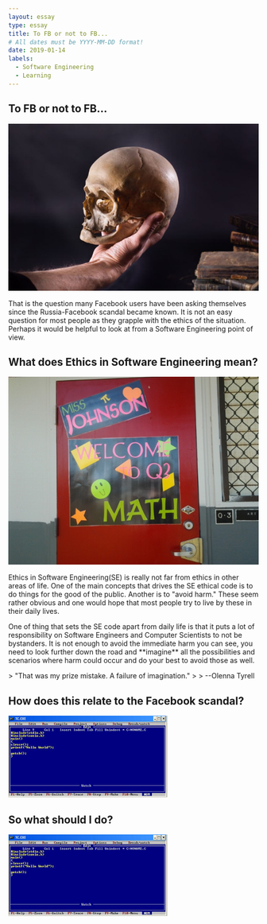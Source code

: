 ```yaml
---
layout: essay
type: essay
title: To FB or not to FB...
# All dates must be YYYY-MM-DD format!
date: 2019-01-14
labels:
  - Software Engineering
  - Learning
---
```


## To FB or not to FB...
<img class="ui small left rounded floated image" src="../images/to-be-or-not.jpg">

<p>
That is the question many Facebook users have been asking themselves since the Russia-Facebook scandal became known.  It is not an easy question for most people as they grapple with the ethics of the situation.  Perhaps it would be helpful to look at from a Software Engineering point of view.
</p> 

## What does Ethics in Software Engineering mean? 
<img class="ui medium right circular floated image" src="../images/welcomeToMath.jpg">

<p>
Ethics in Software Engineering(SE) is really not far from ethics in other areas of life.  One of the main concepts that drives the SE ethical code is to do things for the good of the public.  Another is to "avoid harm."  These seem rather obvious and one would hope that most people try to live by these in their daily lives.
</p>
<p>
One of thing that sets the SE code apart from daily life is that it puts a lot of responsibility on Software Engineers and Computer Scientists to not be bystanders.  It is not enough to avoid the immediate harm you can see, you need to look further down the road and **imagine** all the possibilities and scenarios where harm could occur and do your best to avoid those as well.  
</p>
> "That was my prize mistake. A failure of imagination."
> > --Olenna Tyrell


## How does this relate to the Facebook scandal?

<img class="ui small left circular floated image" src="../images/hello-world.JPG">

## So what should I do?

<img class="ui small left circular floated image" src="../images/hello-world.JPG">


